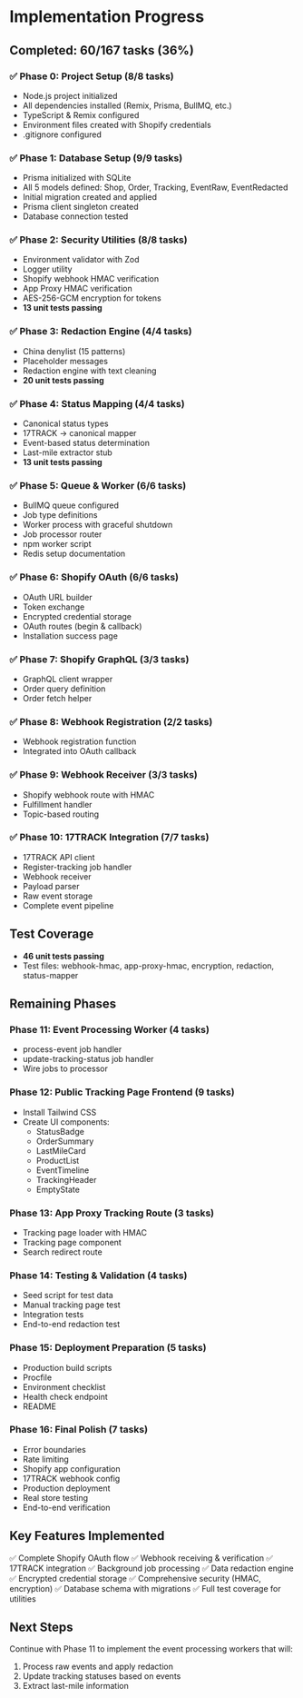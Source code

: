 # Implementation Progress

## Completed: 60/167 tasks (36%)

### ✅ Phase 0: Project Setup (8/8 tasks)
- Node.js project initialized
- All dependencies installed (Remix, Prisma, BullMQ, etc.)
- TypeScript & Remix configured
- Environment files created with Shopify credentials
- .gitignore configured

### ✅ Phase 1: Database Setup (9/9 tasks)
- Prisma initialized with SQLite
- All 5 models defined: Shop, Order, Tracking, EventRaw, EventRedacted
- Initial migration created and applied
- Prisma client singleton created
- Database connection tested

### ✅ Phase 2: Security Utilities (8/8 tasks)
- Environment validator with Zod
- Logger utility
- Shopify webhook HMAC verification
- App Proxy HMAC verification
- AES-256-GCM encryption for tokens
- **13 unit tests passing**

### ✅ Phase 3: Redaction Engine (4/4 tasks)
- China denylist (15 patterns)
- Placeholder messages
- Redaction engine with text cleaning
- **20 unit tests passing**

### ✅ Phase 4: Status Mapping (4/4 tasks)
- Canonical status types
- 17TRACK → canonical mapper
- Event-based status determination
- Last-mile extractor stub
- **13 unit tests passing**

### ✅ Phase 5: Queue & Worker (6/6 tasks)
- BullMQ queue configured
- Job type definitions
- Worker process with graceful shutdown
- Job processor router
- npm worker script
- Redis setup documentation

### ✅ Phase 6: Shopify OAuth (6/6 tasks)
- OAuth URL builder
- Token exchange
- Encrypted credential storage
- OAuth routes (begin & callback)
- Installation success page

### ✅ Phase 7: Shopify GraphQL (3/3 tasks)
- GraphQL client wrapper
- Order query definition
- Order fetch helper

### ✅ Phase 8: Webhook Registration (2/2 tasks)
- Webhook registration function
- Integrated into OAuth callback

### ✅ Phase 9: Webhook Receiver (3/3 tasks)
- Shopify webhook route with HMAC
- Fulfillment handler
- Topic-based routing

### ✅ Phase 10: 17TRACK Integration (7/7 tasks)
- 17TRACK API client
- Register-tracking job handler
- Webhook receiver
- Payload parser
- Raw event storage
- Complete event pipeline

## Test Coverage
- **46 unit tests passing**
- Test files: webhook-hmac, app-proxy-hmac, encryption, redaction, status-mapper

## Remaining Phases

### Phase 11: Event Processing Worker (4 tasks)
- process-event job handler
- update-tracking-status job handler
- Wire jobs to processor

### Phase 12: Public Tracking Page Frontend (9 tasks)
- Install Tailwind CSS
- Create UI components:
  - StatusBadge
  - OrderSummary
  - LastMileCard
  - ProductList
  - EventTimeline
  - TrackingHeader
  - EmptyState

### Phase 13: App Proxy Tracking Route (3 tasks)
- Tracking page loader with HMAC
- Tracking page component
- Search redirect route

### Phase 14: Testing & Validation (4 tasks)
- Seed script for test data
- Manual tracking page test
- Integration tests
- End-to-end redaction test

### Phase 15: Deployment Preparation (5 tasks)
- Production build scripts
- Procfile
- Environment checklist
- Health check endpoint
- README

### Phase 16: Final Polish (7 tasks)
- Error boundaries
- Rate limiting
- Shopify app configuration
- 17TRACK webhook config
- Production deployment
- Real store testing
- End-to-end verification

## Key Features Implemented
✅ Complete Shopify OAuth flow
✅ Webhook receiving & verification
✅ 17TRACK integration
✅ Background job processing
✅ Data redaction engine
✅ Encrypted credential storage
✅ Comprehensive security (HMAC, encryption)
✅ Database schema with migrations
✅ Full test coverage for utilities

## Next Steps
Continue with Phase 11 to implement the event processing workers that will:
1. Process raw events and apply redaction
2. Update tracking statuses based on events
3. Extract last-mile information
